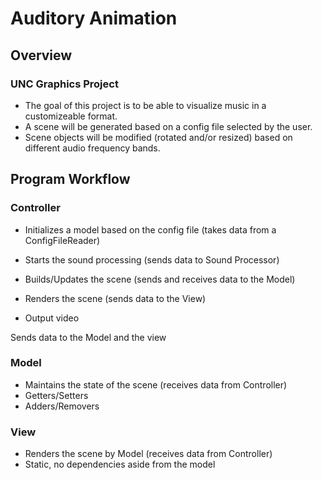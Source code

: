 Auditory Animation
=================

Overview
-------

### UNC Graphics Project
 * The goal of this project is to be able to visualize music in a customizeable format.
 * A scene will be generated based on a config file selected by the user. 
 * Scene objects will be modified (rotated and/or resized) based on different audio frequency bands.

Program Workflow
---------------

### Controller
 * Initializes a model based on the config file (takes data from a ConfigFileReader)
 * Starts the sound processing (sends data to Sound Processor)
 * Builds/Updates the scene (sends and receives data to the Model)
 * Renders the scene (sends data to the View)

 * Output video 

Sends data to the Model and the view

### Model
 * Maintains the state of the scene (receives data from Controller)
 * Getters/Setters
 * Adders/Removers

### View
 * Renders the scene by Model (receives data from Controller)
 * Static, no dependencies aside from the model

